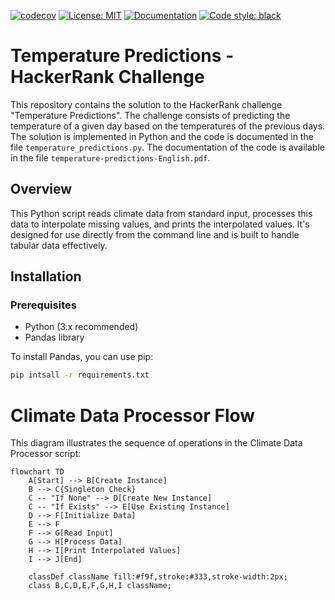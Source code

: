 [![codecov](https://codecov.io/gh/arturogonzalezm/temperature_predictions/graph/badge.svg?token=U18KTIAC7R)](https://codecov.io/gh/arturogonzalezm/temperature_predictions)
[![License: MIT](https://img.shields.io/badge/License-MIT-purple.svg)](https://github.com/arturogonzalezm/temperature_predictions/blob/master/LICENSE)
[![Documentation](https://img.shields.io/badge/docs-pdf-blue.svg)](https://github.com/arturogonzalezm/temperature_predictions/blob/master/docs/temperature-predictions-English.pdf)
[![Code style: black](https://img.shields.io/badge/code%20style-black-000000.svg)](https://github.com/psf/black)

# Temperature Predictions - HackerRank Challenge

This repository contains the solution to the HackerRank challenge "Temperature Predictions". 
The challenge consists of predicting the temperature of a given day based on the temperatures of the previous days. 
The solution is implemented in Python and the code is documented in the file `temperature_predictions.py`. 
The documentation of the code is available in the file `temperature-predictions-English.pdf`.

## Overview
This Python script reads climate data from standard input, processes this data to interpolate missing values, and prints the interpolated values. It's designed for use directly from the command line and is built to handle tabular data effectively.

## Installation

### Prerequisites
- Python (3.x recommended)
- Pandas library

To install Pandas, you can use pip:

```bash
pip intsall -r requirements.txt
```

# Climate Data Processor Flow

This diagram illustrates the sequence of operations in the Climate Data Processor script:

```mermaid
flowchart TD
    A[Start] --> B[Create Instance]
    B --> C{Singleton Check}
    C -- "If None" --> D[Create New Instance]
    C -- "If Exists" --> E[Use Existing Instance]
    D --> F[Initialize Data]
    E --> F
    F --> G[Read Input]
    G --> H[Process Data]
    H --> I[Print Interpolated Values]
    I --> J[End]

    classDef className fill:#f9f,stroke:#333,stroke-width:2px;
    class B,C,D,E,F,G,H,I className;
```
